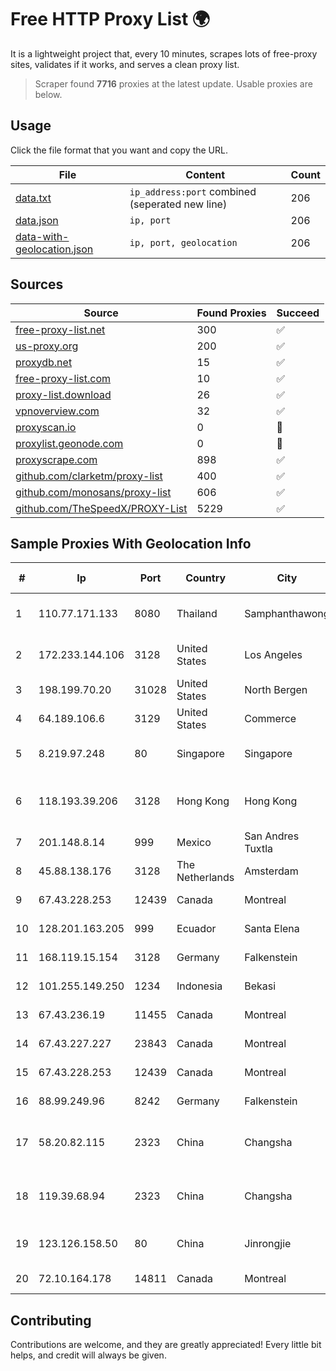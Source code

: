 
# Free HTTP Proxy List 🌍

It is a lightweight project that, every 10 minutes, scrapes lots of free-proxy sites, validates if it works, and serves a clean proxy list.


> Scraper found **7716** proxies at the latest update. Usable proxies are below.

## Usage

Click the file format that you want and copy the URL.


|File|Content|Count|
|----|-------|-----|
|[data.txt](https://raw.githubusercontent.com/themiralay/Proxy-List-World/master/data.txt)|`ip_address:port` combined (seperated new line)|206|
|[data.json](https://raw.githubusercontent.com/themiralay/Proxy-List-World/master/data.json)|`ip, port`|206|
|[data-with-geolocation.json](https://raw.githubusercontent.com/themiralay/Proxy-List-World/master/data-with-geolocation.json)|`ip, port, geolocation`|206|

## Sources

|Source|Found Proxies|Succeed|
|------|-------------|-------|
|[free-proxy-list.net](https://free-proxy-list.net)|300|✅|
|[us-proxy.org](https://www.us-proxy.org)|200|✅|
|[proxydb.net](http://proxydb.net)|15|✅|
|[free-proxy-list.com](https://free-proxy-list.com/?page=&port=&type%5B%5D=http&type%5B%5D=https&up_time=0&search=Search)|10|✅|
|[proxy-list.download](https://www.proxy-list.download/HTTP)|26|✅|
|[vpnoverview.com](https://vpnoverview.com/privacy/anonymous-browsing/free-proxy-servers)|32|✅|
|[proxyscan.io](https://www.proxyscan.io)|0|🚫|
|[proxylist.geonode.com](https://proxylist.geonode.com/api/proxy-list?limit=300&page=1&sort_by=lastChecked&sort_type=desc&protocols=http,https)|0|🚫|
|[proxyscrape.com](https://api.proxyscrape.com/v2/?request=displayproxies&protocol=http&timeout=10000&country=all&ssl=all&anonymity=all)|898|✅|
|[github.com/clarketm/proxy-list](https://raw.githubusercontent.com/clarketm/proxy-list/master/proxy-list-raw.txt)|400|✅|
|[github.com/monosans/proxy-list](https://raw.githubusercontent.com/monosans/proxy-list/main/proxies/http.txt)|606|✅|
|[github.com/TheSpeedX/PROXY-List](https://raw.githubusercontent.com/TheSpeedX/PROXY-List/master/http.txt)|5229|✅|


## Sample Proxies With Geolocation Info

|#|Ip|Port|Country|City|Internet Service Provider|
|-|--|----|-------|----|-------------------------|
|1|110.77.171.133|8080|Thailand|Samphanthawong|CAT Telecom Public Company Limited|
|2|172.233.144.106|3128|United States|Los Angeles|Akamai Technologies, Inc.|
|3|198.199.70.20|31028|United States|North Bergen|DigitalOcean, LLC|
|4|64.189.106.6|3129|United States|Commerce|Apogee Telecom Inc.|
|5|8.219.97.248|80|Singapore|Singapore|Alibaba (US) Technology Co., Ltd.|
|6|118.193.39.206|3128|Hong Kong|Hong Kong|UCLOUD INFORMATION TECHNOLOGY (HK) LIMITED|
|7|201.148.8.14|999|Mexico|San Andres Tuxtla|Operbes|
|8|45.88.138.176|3128|The Netherlands|Amsterdam|Yaglom Labs Ltd|
|9|67.43.228.253|12439|Canada|Montreal|GloboTech Communications|
|10|128.201.163.205|999|Ecuador|Santa Elena|Ufinet Panama S.A.|
|11|168.119.15.154|3128|Germany|Falkenstein|Hetzner Online GmbH|
|12|101.255.149.250|1234|Indonesia|Bekasi|PT Remala Abadi|
|13|67.43.236.19|11455|Canada|Montreal|GloboTech Communications|
|14|67.43.227.227|23843|Canada|Montreal|GloboTech Communications|
|15|67.43.228.253|12439|Canada|Montreal|GloboTech Communications|
|16|88.99.249.96|8242|Germany|Falkenstein|Hetzner Online GmbH|
|17|58.20.82.115|2323|China|Changsha|CNC Group CHINA169 Hunan Province Network|
|18|119.39.68.94|2323|China|Changsha|CNC Group CHINA169 Hunan Province Network|
|19|123.126.158.50|80|China|Jinrongjie|China Unicom Beijing Province Network|
|20|72.10.164.178|14811|Canada|Montreal|GloboTech Communications|



## Contributing

Contributions are welcome, and they are greatly appreciated! Every
little bit helps, and credit will always be given.

